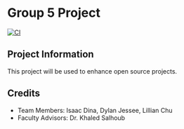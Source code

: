 # Group 5 Project
[![CI](https://github.com/l2chu/group5proj/actions/workflows/main.yml/badge.svg)](https://github.com/l2chu/group5proj/actions/workflows/main.yml)
## Project Information
This project will be used to enhance open source projects.

## Credits
* Team Members: Isaac Dina, Dylan Jessee, Lillian Chu
* Faculty Advisors: Dr. Khaled Salhoub